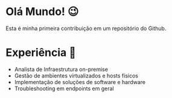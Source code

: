 
# Olá Mundo! 😉

Esta é minha primeira contribuição em um repositório do Github.


# Experiência 🔧

* Analista de Infraestrutura on-premise
* Gestão de ambientes virtualizados e hosts físicos
* Implementação de soluções de software e hardware
* Troubleshooting em endpoints em geral

